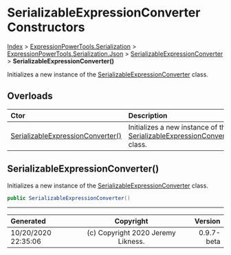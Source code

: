 ﻿# SerializableExpressionConverter Constructors

[Index](../index.md) > [ExpressionPowerTools.Serialization](ExpressionPowerTools.Serialization.a.md) > [ExpressionPowerTools.Serialization.Json](ExpressionPowerTools.Serialization.Json.n.md) > [SerializableExpressionConverter](ExpressionPowerTools.Serialization.Json.SerializableExpressionConverter.cs.md) > **SerializableExpressionConverter()**

Initializes a new instance of the [SerializableExpressionConverter](ExpressionPowerTools.Serialization.Json.SerializableExpressionConverter.cs.md) class.

## Overloads

| Ctor | Description |
| :-- | :-- |
| [SerializableExpressionConverter()](#serializableexpressionconverter) | Initializes a new instance of the [SerializableExpressionConverter](ExpressionPowerTools.Serialization.Json.SerializableExpressionConverter.cs.md) class. |

## SerializableExpressionConverter()

Initializes a new instance of the [SerializableExpressionConverter](ExpressionPowerTools.Serialization.Json.SerializableExpressionConverter.cs.md) class.

```csharp
public SerializableExpressionConverter()
```



---

| Generated | Copyright | Version |
| :-- | :-: | --: |
| 10/20/2020 22:35:06 | (c) Copyright 2020 Jeremy Likness. | 0.9.7-beta |
